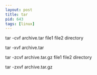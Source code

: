 ```yaml
---
layout: post
title: tar
pid: 643
tags: [linux]
---
```


tar -cvf archive.tar file1 file2 directory

tar -xvf archive.tar

tar -zcvf archive.tar.gz file1 file2 directory

tar -zxvf archive.tar.gz



